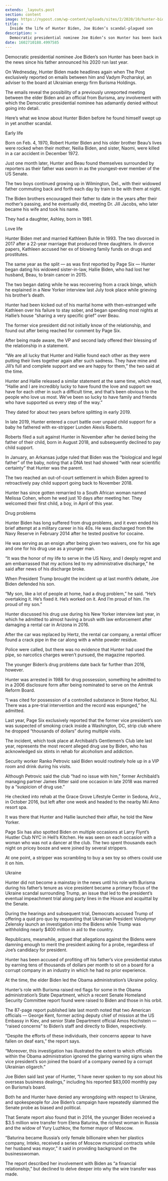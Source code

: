 ```yaml
--- 
extends: _layouts.post 
section: content 
image: https://nypost.com/wp-content/uploads/sites/2/2020/10/hunter-biden-2-2.jpg?quality=90&strip=all&w=1200 
title: > 
  Inside the life of Hunter Biden, Joe Biden’s scandal-plagued son 
description: > 
  Democratic presidential nominee Joe Biden’s son Hunter has been back in the news since his father announced his 2020 run last year.On Wednesday, Hunter Biden made headlines again when The Post exclusively reported on emails between him and Vadym Pozharskyi, an adviser to the board at Ukrainian energy firm Burisma Holdings.Here’s what we know about Hunter Biden before he found himself swept up in yet another scandal.Early lifeBorn on Feb. 4, 1970, Robert Hunter Biden and his older brother Beau’s lives were rocked when their mother, Neilia Biden, and sister, Naomi, were killed in a car accident in December 1972.The former vice president did not initially know of the relationship, and found out after being reached for comment by Page Six. 
date: 1602710188.4997585 
--- 
```

Democratic presidential nominee Joe Biden’s son Hunter has been back in the news since his father announced his 2020 run last year.

On Wednesday, Hunter Biden made headlines again when The Post exclusively reported on emails between him and Vadym Pozharskyi, an adviser to the board at Ukrainian energy firm Burisma Holdings.

The emails reveal the possibility of a previously unreported meeting between the elder Biden and an official from Burisma, any involvement with which the Democratic presidential nominee has adamantly denied without going into detail.

Here’s what we know about Hunter Biden before he found himself swept up in yet another scandal.

Early life

Born on Feb. 4, 1970, Robert Hunter Biden and his older brother Beau’s lives were rocked when their mother, Neilia Biden, and sister, Naomi, were killed in a car accident in December 1972.

Just one month later, Hunter and Beau found themselves surrounded by reporters as their father was sworn in as the youngest-ever member of the US Senate.

The two boys continued growing up in Wilmington, Del., with their widowed father commuting back and forth each day by train to be with them at night.

The Biden brothers encouraged their father to date in the years after their mother’s passing, and he eventually did, meeting Dr. Jill Jacobs, who later became his wife and took his name.

They had a daughter, Ashley, born in 1981.

Love life

Hunter Biden met and married Kathleen Buhle in 1993. The two divorced in 2017 after a 22-year marriage that produced three daughters. In divorce papers, Kathleen accused her ex of blowing family funds on drugs and prostitutes.

The same year as the split — as was first reported by Page Six — Hunter began dating his widowed sister-in-law, Hallie Biden, who had lost her husband, Beau, to brain cancer in 2015.

The two began dating while he was recovering from a crack binge, which he explained in a New Yorker interview last July took place while grieving his brother’s death.

Hunter had been kicked out of his marital home with then-estranged wife Kathleen over his failure to stay sober, and began spending most nights at Hallie’s house “sharing a very specific grief” over Beau.

The former vice president did not initially know of the relationship, and found out after being reached for comment by Page Six.

After being made aware, the VP and second lady offered their blessing of the relationship in a statement.

“We are all lucky that Hunter and Hallie found each other as they were putting their lives together again after such sadness. They have mine and Jill’s full and complete support and we are happy for them,” the two said at the time.

Hunter and Hallie released a similar statement at the same time, which read, “Hallie and I are incredibly lucky to have found the love and support we have for each other in such a difficult time, and that’s been obvious to the people who love us most. We’ve been so lucky to have family and friends who have supported us every step of the way.”

They dated for about two years before splitting in early 2019.

In late 2019, Hunter entered a court battle over unpaid child support for a baby he fathered with ex-stripper Lunden Alexis Roberts.

Roberts filed a suit against Hunter in November after he denied being the father of their child, born in August 2018, and subsequently declined to pay child support.

In January, an Arkansas judge ruled that Biden was the “biological and legal father” of the baby, noting that a DNA test had showed “with near scientific certainty” that Hunter was the parent.

The two reached an out-of-court settlement in which Biden agreed to retroactively pay child support going back to November 2018.

Hunter has since gotten remarried to a South African woman named Melissa Cohen, whom he wed just 10 days after meeting her. They welcomed their first child, a boy, in April of this year.

Drug problems

Hunter Biden has long suffered from drug problems, and it even ended his brief attempt at a military career in his 40s. He was discharged from the Navy Reserve in February 2014 after he tested positive for cocaine.

He was serving as an ensign after being given two waivers, one for his age and one for his drug use as a younger man.

“It was the honor of my life to serve in the US Navy, and I deeply regret and am embarrassed that my actions led to my administrative discharge,” he said after news of his discharge broke.

When President Trump brought the incident up at last month’s debate, Joe Biden defended his son.

“My son, like a lot of people at home, had a drug problem,” he said. “He’s overtaking it. He’s fixed it. He’s worked on it. And I’m proud of him. I’m proud of my son.”

Hunter discussed his drug use during his New Yorker interview last year, in which he admitted to almost having a brush with law enforcement after damaging a rental car in Arizona in 2016.

After the car was replaced by Hertz, the rental car company, a rental officer found a crack pipe in the car along with a white powder residue.

Police were called, but there was no evidence that Hunter had used the pipe, so narcotics charges weren’t pursued, the magazine reported.

The younger Biden’s drug problems date back far further than 2016, however.

Hunter was arrested in 1988 for drug possession, something he admitted to in a 2006 disclosure form after being nominated to serve on the Amtrak Reform Board.

“I was cited for possession of a controlled substance in Stone Harbor, NJ. There was a pre-trial intervention and the record was expunged,” he admitted.

Last year, Page Six exclusively reported that the former vice president’s son was suspected of smoking crack inside a Washington, DC, strip club where he dropped “thousands of dollars” during multiple visits.

The incident, which took place at Archibald’s Gentlemen’s Club late last year, represents the most recent alleged drug use by Biden, who has acknowledged six stints in rehab for alcoholism and addiction.

Security worker Ranko Petrovic said Biden would routinely hole up in a VIP room and drink during his visits.

Although Petrovic said the club “had no issue with him,” former Archibald’s managing partner James Ritter said one occasion in late 2018 was marred by a “suspicion of drug use.”

He checked into rehab at the Grace Grove Lifestyle Center in Sedona, Ariz., in October 2016, but left after one week and headed to the nearby Mii Amo resort spa.

It was there that Hunter and Hallie launched their affair, he told the New Yorker.

Page Six has also spotted Biden on multiple occasions at Larry Flynt’s Hustler Club NYC in Hell’s Kitchen. He was seen on each occasion with a woman who was not a dancer at the club. The two spent thousands each night on pricey booze and were joined by several strippers.

At one point, a stripper was scrambling to buy a sex toy so others could use it on him.

Ukraine

Hunter did not become a mainstay in the news until his role with Burisma during his father’s tenure as vice president became a primary focus of the Ukraine scandal surrounding Trump, an issue that led to the president’s eventual impeachment trial along party lines in the House and acquittal by the Senate.

During the hearings and subsequent trial, Democrats accused Trump of offering a quid pro quo by requesting that Ukrainian President Volodymyr Zelensky launch an investigation into the Bidens while Trump was withholding nearly $400 million in aid to the country.

Republicans, meanwhile, argued that allegations against the Bidens were damning enough to merit the president asking for a probe, regardless of Joe’s candidacy for president.

Hunter has been accused of profiting off his father’s vice presidential status by earning tens of thousands of dollars per month to sit on a board for a corrupt company in an industry in which he had no prior experience.

At the time, the elder Biden led the Obama administration’s Ukraine policy.

Hunter’s role with Burisma raised red flags for some in the Obama administration’s State Department, which a recent Senate Homeland Security Committee report found were raised to Biden and those in his orbit.

The 87-page report published late last month noted that two American officials — George Kent, former acting deputy chief of mission at the US Embassy in Kiev, and senior State Department official Amos Hochstein — “raised concerns” to Biden’s staff and directly to Biden, respectively.

“Despite the efforts of these individuals, their concerns appear to have fallen on deaf ears,” the report says.

“Moreover, this investigation has illustrated the extent to which officials within the Obama administration ignored the glaring warning signs when the vice president’s son joined the board of a company owned by a corrupt Ukrainian oligarch.”

Joe Biden said last year of Hunter, “I have never spoken to my son about his overseas business dealings,” including his reported $83,000 monthly pay on Burisma’s board.

Both he and Hunter have denied any wrongdoing with respect to Ukraine, and spokespeople for Joe Biden’s campaign have repeatedly slammed the Senate probe as biased and political.

That Senate report also found that in 2014, the younger Biden received a $3.5 million wire transfer from Elena Baturina, the richest woman in Russia and the widow of Yury Luzhkov, the former mayor of Moscow.

“Baturina became Russia’s only female billionaire when her plastics company, Inteko, received a series of Moscow municipal contracts while her husband was mayor,” it said in providing background on the businesswoman.

The report described her involvement with Biden as “a financial relationship,” but declined to delve deeper into why the wire transfer was made.